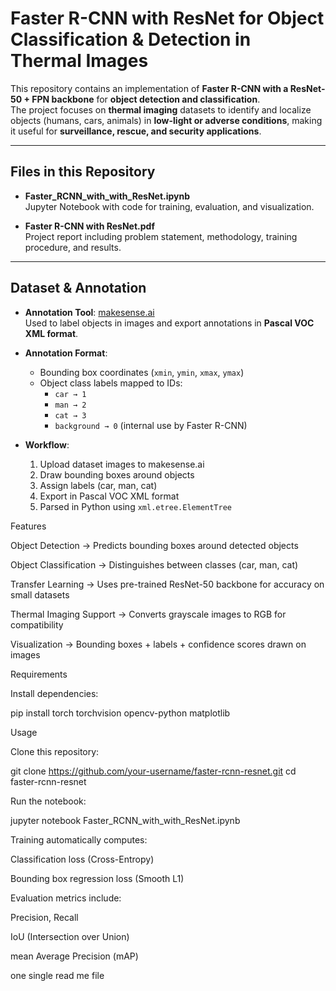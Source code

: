 # Faster R-CNN with ResNet for Object Classification & Detection in Thermal Images

This repository contains an implementation of **Faster R-CNN with a ResNet-50 + FPN backbone** for **object detection and classification**.  
The project focuses on **thermal imaging** datasets to identify and localize objects (humans, cars, animals) in **low-light or adverse conditions**, making it useful for **surveillance, rescue, and security applications**.

---

## Files in this Repository
- **Faster_RCNN_with_with_ResNet.ipynb**  
  Jupyter Notebook with code for training, evaluation, and visualization.  

- **Faster R-CNN with ResNet.pdf**  
  Project report including problem statement, methodology, training procedure, and results.  

---

## Dataset & Annotation
- **Annotation Tool**: [makesense.ai](https://www.makesense.ai/)  
  Used to label objects in images and export annotations in **Pascal VOC XML format**.  

- **Annotation Format**:
  - Bounding box coordinates (`xmin`, `ymin`, `xmax`, `ymax`)
  - Object class labels mapped to IDs:
    - `car → 1`
    - `man → 2`
    - `cat → 3`
    - `background → 0` (internal use by Faster R-CNN)

- **Workflow**:
  1. Upload dataset images to makesense.ai  
  2. Draw bounding boxes around objects  
  3. Assign labels (car, man, cat)  
  4. Export in Pascal VOC XML format  
  5. Parsed in Python using `xml.etree.ElementTree`

Features

Object Detection → Predicts bounding boxes around detected objects

Object Classification → Distinguishes between classes (car, man, cat)

Transfer Learning → Uses pre-trained ResNet-50 backbone for accuracy on small datasets

Thermal Imaging Support → Converts grayscale images to RGB for compatibility

Visualization → Bounding boxes + labels + confidence scores drawn on images

Requirements

Install dependencies:

pip install torch torchvision opencv-python matplotlib

Usage

Clone this repository:

git clone https://github.com/your-username/faster-rcnn-resnet.git
cd faster-rcnn-resnet


Run the notebook:

jupyter notebook Faster_RCNN_with_with_ResNet.ipynb


Training automatically computes:

Classification loss (Cross-Entropy)

Bounding box regression loss (Smooth L1)

Evaluation metrics include:

Precision, Recall

IoU (Intersection over Union)

mean Average Precision (mAP)

 one single read me file
